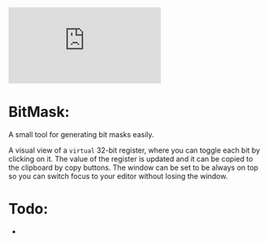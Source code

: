 
[![Download RegMask](https://sourceforge.net/sflogo.php?type=13&group_id=3078726)](https://sourceforge.net/p/regmask/)


# BitMask:
A small tool for generating bit masks easily.

A visual view of a `virtual` 32-bit register, where you can toggle each bit by clicking on it.
The value of the register is updated and it can be copied to the clipboard by copy buttons.
The window can be set to be always on top so you can switch focus to your editor without losing the window.

# Todo:
-
